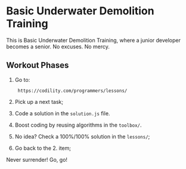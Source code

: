 # Basic Underwater Demolition Training

This is Basic Underwater Demolition Training, where a junior developer becomes a senior. No excuses. No mercy.

## Workout Phases

1. Go to:

        https://codility.com/programmers/lessons/

1. Pick up a next task;
1. Code a solution in the `solution.js` file.
1. Boost coding by reusing algorithms in the `toolbox/`.
1. No idea? Check a 100%/100% solution in the `lessons/`;
1. Go back to the 2. item;

Never surrender! Go, go!
